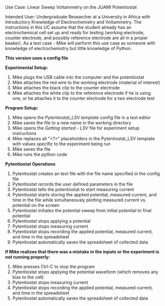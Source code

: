 Use Case: Linear Sweep Voltammetry on the JUAMI Potentiostat

Intended User: Undergraduate Researcher at a University in Africa with Introductory Knowledge of Electrochemistry and Voltammetry. The instructions in this UC assume that the student already has an electrochemical cell set up and ready for testing (working electrode, counter electrode, and possibly reference electrode are all in a proper beaker).
As a test case - Mike will perform this use case as someone with knowledge of electrochemistry but little knowledge of Python.

**This version uses a config file**

**Experimental Setup:**
1. Mike plugs the USB cable into the computer and the potentiostat
1. Mike attaches the red wire to the working electrode (material of interest)
1. Mike attaches the black clip to the counter electrode
1. Mike attaches the white clip to the reference electrode if he is using one, or he attaches it to the counter electrode for a two electrode test

**Program Setup:**
1. Mike opens the *Pytentiostat_LSV template* config file in a text editor
1. Mike saves the file to a new name in the working directory
1. Mike opens the *Getting started - LSV* file for experiment setup instructions
1. Mike replaces all "<?>" placeholders in the Pytentiostat_LSV template with values specific to the experiment being run
1. Mike saves the file
1. Mike runs the python code

**Pytentiostat Operations**
1. Pytentiostat creates an text file with the file name specified in the config file
1. Pytentiostat records the user defined parameters in the file
1. Pytentiostat tells the potentiostat to start measuring current
1. Pytentiostat starts storing the applied potential, measured current, and time in the file while simultaneously plotting measured current vs. potential on the screen
1. Pytentiostat initiates the potential sweep from initial potential to final potential
1. Pytentiostat stops applying a potential
1. Pytentiostat stops measuring current
1. Pytentiostat stops recording the applied potential, measured current, and time in the spreadsheet
1. Pytentiostat automatically saves the spreadsheet of collected data

**If Mike realizes that there was a mistake in the inputs or the experiment is not running properly:**
1. Mike presses Ctrl-C to stop the program
1. Pytentiostat stops applying the potential waveform (which removes any bias to the cell)
1. Pytentiostat stops measuring current
1. Pytentiostat stops recording the applied potential, measured current, and time in the spreadsheet
1. Pytentiostat automatically saves the spreadsheet of collected data

